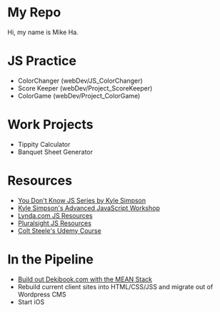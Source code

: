 # My Repo
Hi, my name is Mike Ha.

# JS Practice
* ColorChanger (webDev/JS_ColorChanger)
* Score Keeper (webDev/Project_ScoreKeeper)
* ColorGame (webDev/Project_ColorGame)

# Work Projects
* Tippity Calculator
* Banquet Sheet Generator

# Resources
* [You Don't Know JS Series by Kyle Simpson](https://github.com/getify/You-Dont-Know-JS)
* [Kyle Simpson's Advanced JavaScript Workshop](https://frontendmasters.com/courses/javascript-foundations/)
* [Lynda.com JS Resources](https://www.lynda.com)
* [Pluralsight JS Resources](https://www.pluralsight.com)
* [Colt Steele's Udemy Course](https://www.udemy.com/the-web-developer-bootcamp)

# In the Pipeline
* [Build out Dekibook.com with the MEAN Stack](https://www.dekibook.com)
* Rebuild current client sites into HTML/CSS/JSS and migrate out of Wordpress CMS
* Start iOS
